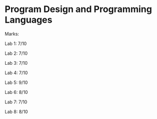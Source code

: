 # Program Design and Programming Languages

Marks:

  Lab 1: 7/10

  Lab 2: 7/10

  Lab 3: 7/10

  Lab 4: 7/10

  Lab 5: 9/10

  Lab 6: 8/10

  Lab 7: 7/10

  Lab 8: 8/10
